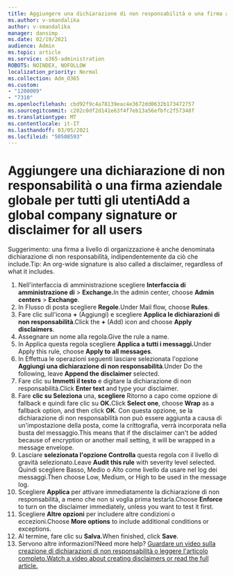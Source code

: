 ```yaml
---
title: Aggiungere una dichiarazione di non responsabilità o una firma aziendale globale per tutti gli utenti
ms.author: v-smandalika
author: v-smandalika
manager: dansimp
ms.date: 02/19/2021
audience: Admin
ms.topic: article
ms.service: o365-administration
ROBOTS: NOINDEX, NOFOLLOW
localization_priority: Normal
ms.collection: Adm_O365
ms.custom:
- "1200009"
- "7310"
ms.openlocfilehash: cbd92f9c4a78139eac4e3672dd0632b173472757
ms.sourcegitcommit: c202c0df2d141e63f4f7eb13a56efbfc2f57348f
ms.translationtype: MT
ms.contentlocale: it-IT
ms.lasthandoff: 03/05/2021
ms.locfileid: "50508593"
---
```

# <a name="add-a-global-company-signature-or-disclaimer-for-all-users"></a><span data-ttu-id="06238-102">Aggiungere una dichiarazione di non responsabilità o una firma aziendale globale per tutti gli utenti</span><span class="sxs-lookup"><span data-stu-id="06238-102">Add a global company signature or disclaimer for all users</span></span>

<span data-ttu-id="06238-103">Suggerimento: una firma a livello di organizzazione è anche denominata dichiarazione di non responsabilità, indipendentemente da ciò che include.</span><span class="sxs-lookup"><span data-stu-id="06238-103">Tip: An org-wide signature is also called a disclaimer, regardless of what it includes.</span></span>

1. <span data-ttu-id="06238-104">Nell'interfaccia di amministrazione scegliere **Interfaccia di amministrazione di**  >  **Exchange.**</span><span class="sxs-lookup"><span data-stu-id="06238-104">In the admin center, choose **Admin centers** > **Exchange**.</span></span>
2. <span data-ttu-id="06238-105">In Flusso di posta scegliere **Regole**.</span><span class="sxs-lookup"><span data-stu-id="06238-105">Under Mail flow, choose **Rules**.</span></span>
3. <span data-ttu-id="06238-106">Fare clic sull'icona **+** (Aggiungi) e scegliere **Applica le dichiarazioni di non responsabilità**.</span><span class="sxs-lookup"><span data-stu-id="06238-106">Click the **+** (Add) icon and choose **Apply disclaimers**.</span></span>
4. <span data-ttu-id="06238-107">Assegnare un nome alla regola.</span><span class="sxs-lookup"><span data-stu-id="06238-107">Give the rule a name.</span></span>
5. <span data-ttu-id="06238-108">In Applica questa regola scegliere **Applica a tutti i messaggi.**</span><span class="sxs-lookup"><span data-stu-id="06238-108">Under Apply this rule, choose **Apply to all messages**.</span></span>
6. <span data-ttu-id="06238-109">In Effettua le operazioni seguenti lasciare selezionata l'opzione **Aggiungi una dichiarazione di non responsabilità**.</span><span class="sxs-lookup"><span data-stu-id="06238-109">Under Do the following, leave **Append the disclaimer** selected.</span></span>
7. <span data-ttu-id="06238-110">Fare clic su **Immetti il testo** e digitare la dichiarazione di non responsabilità.</span><span class="sxs-lookup"><span data-stu-id="06238-110">Click **Enter text** and type your disclaimer.</span></span>
8. <span data-ttu-id="06238-111">Fare **clic su Seleziona** una, **scegliere** Ritorno a capo come opzione di fallback e quindi fare clic su **OK.**</span><span class="sxs-lookup"><span data-stu-id="06238-111">Click **Select one**, choose **Wrap** as a fallback option, and then click **OK**.</span></span> <span data-ttu-id="06238-112">Con questa opzione, se la dichiarazione di non responsabilità non può essere aggiunta a causa di un'impostazione della posta, come la crittografia, verrà incorporata nella busta del messaggio.</span><span class="sxs-lookup"><span data-stu-id="06238-112">This means that if the disclaimer can't be added because of encryption or another mail setting, it will be wrapped in a message envelope.</span></span>
9. <span data-ttu-id="06238-113">Lasciare **selezionata l'opzione Controlla** questa regola con il livello di gravità selezionato.</span><span class="sxs-lookup"><span data-stu-id="06238-113">Leave **Audit this rule** with severity level selected.</span></span> <span data-ttu-id="06238-114">Quindi scegliere Basso, Medio o Alto come livello da usare nel log dei messaggi.</span><span class="sxs-lookup"><span data-stu-id="06238-114">Then choose Low, Medium, or High to be used in the message log.</span></span>
10. <span data-ttu-id="06238-115">Scegliere **Applica** per attivare immediatamente la dichiarazione di non responsabilità, a meno che non si voglia prima testarla.</span><span class="sxs-lookup"><span data-stu-id="06238-115">Choose **Enforce** to turn on the disclaimer immediately, unless you want to test it first.</span></span>
11. <span data-ttu-id="06238-116">Scegliere **Altre opzioni** per includere altre condizioni o eccezioni.</span><span class="sxs-lookup"><span data-stu-id="06238-116">Choose **More options** to include additional conditions or exceptions.</span></span>
12. <span data-ttu-id="06238-117">Al termine, fare clic su **Salva.**</span><span class="sxs-lookup"><span data-stu-id="06238-117">When finished, click **Save**.</span></span>
13. <span data-ttu-id="06238-118">Servono altre informazioni?</span><span class="sxs-lookup"><span data-stu-id="06238-118">Need more help?</span></span> [<span data-ttu-id="06238-119">Guardare un video sulla creazione di dichiarazioni di non responsabilità o leggere l'articolo completo.</span><span class="sxs-lookup"><span data-stu-id="06238-119">Watch a video about creating disclaimers or read the full article.</span></span>](https://support.office.com/article/2d75860f-c527-4352-a7f6-73eba54c0c72?wt.mc_id=Chat_GlobalSignature)